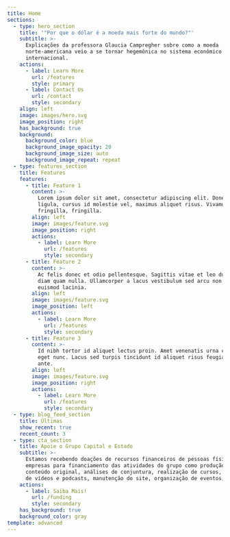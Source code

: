 ```yaml
---
title: Home
sections:
  - type: hero_section
    title: '"Por que o dólar é a moeda mais forte do mundo?"'
    subtitle: >-
      Explicações da professora Glaucia Campregher sobre como a moeda
      norte-americana veio a se tornar hegemônica no sistema econômico
      internacional.
    actions:
      - label: Learn More
        url: /features
        style: primary
      - label: Contact Us
        url: /contact
        style: secondary
    align: left
    image: images/hero.svg
    image_position: right
    has_background: true
    background:
      background_color: blue
      background_image_opacity: 20
      background_image_size: auto
      background_image_repeat: repeat
  - type: features_section
    title: Features
    features:
      - title: Feature 1
        content: >-
          Lorem ipsum dolor sit amet, consectetur adipiscing elit. Donec nisl
          ligula, cursus id molestie vel, maximus aliquet risus. Vivamus in nibh
          fringilla, fringilla.
        align: left
        image: images/feature.svg
        image_position: right
        actions:
          - label: Learn More
            url: /features
            style: secondary
      - title: Feature 2
        content: >-
          Ac felis donec et odio pellentesque. Sagittis vitae et leo duis ut
          diam quam nulla. Ullamcorper a lacus vestibulum sed arcu non odio
          euismod lacinia.
        align: left
        image: images/feature.svg
        image_position: left
        actions:
          - label: Learn More
            url: /features
            style: secondary
      - title: Feature 3
        content: >-
          Id nibh tortor id aliquet lectus proin. Amet venenatis urna cursus
          eget nunc. Lacus sed turpis tincidunt id aliquet risus feugiat in
          ante.
        align: left
        image: images/feature.svg
        image_position: right
        actions:
          - label: Learn More
            url: /features
            style: secondary
  - type: blog_feed_section
    title: Últimas
    show_recent: true
    recent_count: 3
  - type: cta_section
    title: Apoie o Grupo Capital e Estado
    subtitle: >-
      Estamos recebendo doações de recursos financeiros de pessoas físicas e
      empresas para financiamento das atividades do grupo como produção de
      conteúdo original, análises de conjuntura, realização de cursos, produção
      de vídeos e podcasts, manutenção do site, organização de eventos, etc.
    actions:
      - label: Saiba Mais!
        url: /funding
        style: secondary
    has_background: true
    background_color: gray
template: advanced
---
```

